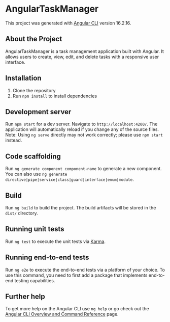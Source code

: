 # AngularTaskManager

This project was generated with [Angular CLI](https://github.com/angular/angular-cli) version 16.2.16.

## About the Project

AngularTaskManager is a task management application built with Angular. It allows users to create, view, edit, and delete tasks with a responsive user interface.

## Installation

1. Clone the repository
2. Run `npm install` to install dependencies

## Development server

Run `npm start` for a dev server. Navigate to `http://localhost:4200/`. The application will automatically reload if you change any of the source files. Note: Using `ng serve` directly may not work correctly; please use `npm start` instead.

## Code scaffolding

Run `ng generate component component-name` to generate a new component. You can also use `ng generate directive|pipe|service|class|guard|interface|enum|module`.

## Build

Run `ng build` to build the project. The build artifacts will be stored in the `dist/` directory.

## Running unit tests

Run `ng test` to execute the unit tests via [Karma](https://karma-runner.github.io).

## Running end-to-end tests

Run `ng e2e` to execute the end-to-end tests via a platform of your choice. To use this command, you need to first add a package that implements end-to-end testing capabilities.

## Further help

To get more help on the Angular CLI use `ng help` or go check out the [Angular CLI Overview and Command Reference](https://angular.io/cli) page.
